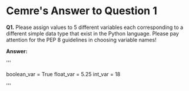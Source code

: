 

# Cemre's Answer to Question 1

**Q1.** Please assign values to 5 different variables each corresponding to a different simple
data type that exist in the Python language. Please pay attention for the PEP 8 guidelines in
choosing variable names!

**Answer:**

'''

boolean_var = True
float_var = 5.25
int_var = 18

'''

